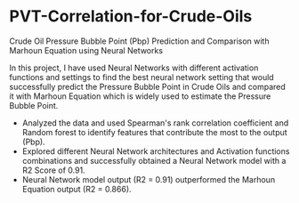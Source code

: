 # PVT-Correlation-for-Crude-Oils
Crude Oil Pressure Bubble Point (Pbp) Prediction and Comparison with Marhoun Equation using Neural Networks

In this project, I have used Neural Networks with different activation functions and settings to find the best neural network setting that would successfully predict the Pressure Bubble Point in Crude Oils and compared it with Marhoun Equation which is widely used to estimate the Pressure Bubble Point.

* Analyzed the data and used Spearman's rank correlation coefficient and Random forest to identify features that contribute the most to the output (Pbp).
* Explored different Neural Network architectures and Activation functions combinations and successfully obtained a Neural Network model with a R2 Score of 0.91.
* Neural Network model output (R2 = 0.91) outperformed the Marhoun Equation output (R2 = 0.866).
